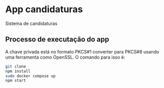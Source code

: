 # App candidaturas

Sistema de candidaturas

## Processo de executação do app 

A chave privada está no formato PKCS#1 converter para PKCS#8 usando uma ferramenta como OpenSSL. O comando para isso é:

```bash
git clone 
npm install
sudo docker compose up
npm start


